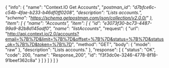 {
  "info": {
    "name": "Context.IO Get Accounts",
    "_postman_id": "d7bfce6c-c54b-4fae-b233-b46df0ff0208",
    "description": "Lists accounts.",
    "schema": "https://schema.getpostman.com/json/collection/v2.0.0/"
  },
  "item": [
    {
      "name": "Accounts",
      "item": [
        {
          "id": "e3073f30-bc73-4487-99a9-82b8d145adf0",
          "name": "listAccounts_",
          "request": {
            "url": "http://api.context.io/2.0/accounts?email=%7B%7D&limit=%7B%7D&offset=%7B%7D&status=%7B%7D&status_ok=%7B%7D&token=%7B%7D",
            "method": "GET",
            "body": {
              "mode": "raw"
            },
            "description": "Lists accounts."
          },
          "response": [
            {
              "status": "OK",
              "code": 200,
              "name": "Response_200",
              "id": "f3f3dc0e-3246-4778-8f18-91beef362c8a"
            }
          ]
        }
      ]
    }
  ]
}